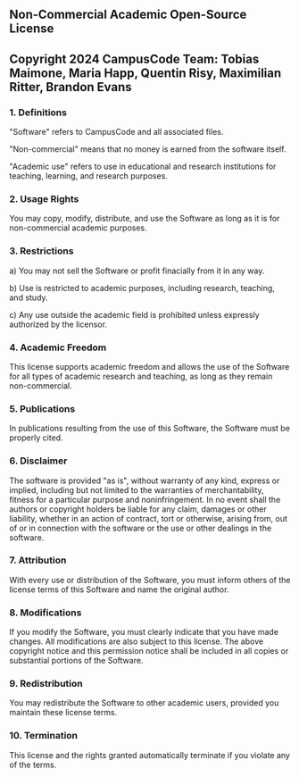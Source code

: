 ## Non-Commercial Academic Open-Source License
## Copyright 2024 CampusCode Team: Tobias Maimone, Maria Happ, Quentin Risy, Maximilian Ritter, Brandon Evans

### 1. Definitions

"Software" refers to CampusCode and all associated files.

"Non-commercial" means that no money is earned from the software itself.

"Academic use" refers to use in educational and research institutions for teaching, learning, and research purposes.

### 2. Usage Rights

You may copy, modify, distribute, and use the Software as long as it is for non-commercial academic purposes.

### 3. Restrictions

a) You may not sell the Software or profit finacially from it in any way.

b) Use is restricted to academic purposes, including research, teaching, and study.

c) Any use outside the academic field is prohibited unless expressly authorized by the licensor.

### 4. Academic Freedom

This license supports academic freedom and allows the use of the Software for all types of academic research and teaching, as long as they remain non-commercial.

### 5. Publications

In publications resulting from the use of this Software, the Software must be properly cited.

### 6. Disclaimer

The software is provided "as is", without warranty of any kind, express or implied, including but not limited to the warranties of merchantability, fitness for a particular purpose and noninfringement. In no event shall the authors or copyright holders be liable for any claim, damages or other liability, whether in an action of contract, tort or otherwise, arising from, out of or in connection with the software or the use or other dealings in the software.

### 7. Attribution

With every use or distribution of the Software, you must inform others of the license terms of this Software and name the original author.

### 8. Modifications

If you modify the Software, you must clearly indicate that you have made changes. All modifications are also subject to this license. The above copyright notice and this permission notice shall be included in all copies or substantial portions of the Software.

### 9. Redistribution

You may redistribute the Software to other academic users, provided you maintain these license terms.

### 10. Termination

This license and the rights granted automatically terminate if you violate any of the terms.
